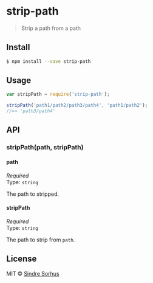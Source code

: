 # strip-path

> Strip a path from a path


## Install

```sh
$ npm install --save strip-path
```


## Usage

```js
var stripPath = require('strip-path');

stripPath('path1/path2/path3/path4', 'path1/path2');
//=> 'path3/path4'
```


## API

### stripPath(path, stripPath)

#### path

*Required*  
Type: `string`  

The path to stripped.

#### stripPath

*Required*  
Type: `string`  

The path to strip from `path`.


## License

MIT © [Sindre Sorhus](http://sindresorhus.com)

